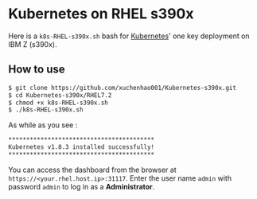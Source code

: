 # Kubernetes on RHEL s390x

Here is a `k8s-RHEL-s390x.sh` bash for [Kubernetes](https://kubernetes.io/)' one key deployment on IBM Z (s390x).

## How to use

```bash
$ git clone https://github.com/xuchenhao001/Kubernetes-s390x.git
$ cd Kubernetes-s390x/RHEL7.2
$ chmod +x k8s-RHEL-s390x.sh
$ ./k8s-RHEL-s390x.sh
```

As while as you see :

```bash
*****************************************
Kubernetes v1.8.3 installed successfully!
*****************************************
```

You can access the dashboard from the browser at `https://<your.rhel.host.ip>:31117`. Enter the user name `admin` with password `admin` to log in as a **Administrator**.